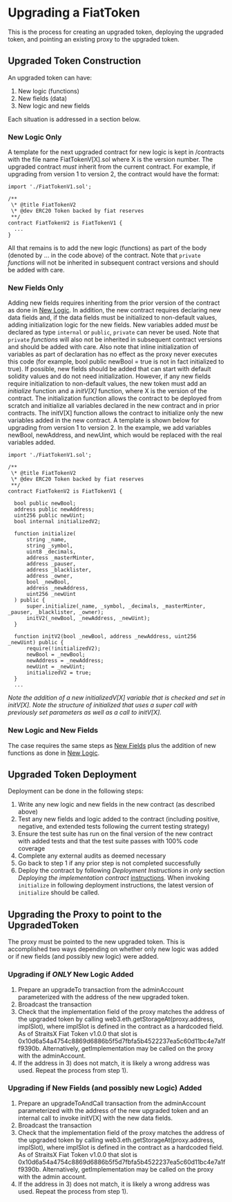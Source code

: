 # Upgrading a FiatToken

This is the process for creating an upgraded token, deploying the upgraded token, and pointing an existing proxy to the upgraded token. 

## Upgraded Token Construction
An upgraded token can have:
1) New logic (functions)
2) New fields (data)
3) New logic and new fields

Each situation is addressed in a section below. 

### New Logic Only
A template for the next upgraded contract for new logic is kept in /contracts with the file name FiatTokenV[X].sol where X is the version number. The upgraded contract *must* inherit from the current contract. For example, if upgrading from version 1 to version 2, the contract would have the format:

  ```
  import './FiatTokenV1.sol';

  /**
   \* @title FiatTokenV2
   \* @dev ERC20 Token backed by fiat reserves
   **/
  contract FiatTokenV2 is FiatTokenV1 { 
    ...
  }

  ```

All that remains is to add the new logic (functions) as part of the body (denoted by ... in the code above) of the contract. 
Note that `private` *functions* will not be inherited in subsequent contract versions and should be added with care. 

### New Fields Only
Adding new fields requires inheriting from the prior version of the contract as done in [New Logic](#new-logic-only). In addition, the new contract requires declaring new data fields and, if the data fields must be initialized to non-default values, adding initialization logic for the new fields. New variables added *must* be declared as type `internal` or `public`, `private` can never be used. Note that `private` *functions* will also not be inherited in subsequent contract versions and should be added with care. Also note that inline initialization of variables as part of declaration has no effect as the proxy never executes this code (for example, bool public newBool = true is not in fact initialized to true). If possible, new fields should be added that can start with default solidity values and do not need initialization. However, if any new fields require initialization to non-default values, the new token must add an *initialize* function and a *initV[X]* function, where X is the version of the contract. The initialization function allows the contract to be deployed from scratch and initialize all variables declared in the new contract and in prior contracts. The initV[X] function allows the contract to initialize only the new variables added in the new contract.  A template is shown below for upgrading from version 1 to version 2. In the example, we add variables newBool, newAddress, and newUint, which would be replaced with the real variables added. 

  ```
  import './FiatTokenV1.sol';

  /**
   \* @title FiatTokenV2
   \* @dev ERC20 Token backed by fiat reserves
   **/
  contract FiatTokenV2 is FiatTokenV1 { 

    bool public newBool;
    address public newAddress;
    uint256 public newUint;
    bool internal initializedV2;

    function initialize(
        string _name,
        string _symbol,
        uint8 _decimals,
        address _masterMinter,
        address _pauser,
        address _blacklister,
        address _owner,
        bool _newBool,
        address _newAddress,
        uint256 _newUint
    ) public {
        super.initialize(_name, _symbol, _decimals, _masterMinter, _pauser, _blacklister, _owner);
        initV2(_newBool, _newAddress, _newUint);
    }

    function initV2(bool _newBool, address _newAddress, uint256 _newUint) public {
        require(!initializedV2);
        newBool = _newBool;
        newAddress = _newAddress;
        newUint = _newUint;
        initializedV2 = true;
    }
    ...

  ```
  *Note the addition of a new initializedV[X] variable that is checked and set in initV[X].*
  *Note the structure of initialized that uses a super call with previously set parameters as well as a call to initV[X].*

### New Logic and New Fields
The case requires the same steps as [New Fields](#new-fields-only) plus the addition of new functions as done in [New Logic](#new-logic-only). 


## Upgraded Token Deployment
Deployment can be done in the following steps:
  1) Write any new logic and new fields in the new contract (as described above)
  2) Test any new fields and logic added to the contract (including positive, negative, and extended tests following the current testing strategy)
  3) Ensure the test suite has run on the final version of the new contract with added tests and that the test suite passes with 100% code coverage
  4) Complete any external audits as deemed necessary 
  5) Go back to step 1 if any prior step is not completed successfully
  6) Deploy the contract by following *Deployment Instructions* in *only* section *Deploying the implementation contract* [instructions](deployment.md#Deploying-the-implementation-contract). When invoking `initialize` in following deployment instructions, the latest version of `initialize` should be called.

## Upgrading the Proxy to point to the UpgradedToken
The proxy must be pointed to the new upgraded token. This is accomplished two ways depending on whether only new logic was added or if new fields (and possibly new logic) were added. 

### Upgrading if *ONLY* New Logic Added
1) Prepare an upgradeTo transaction from the adminAccount parameterized with the address of the new upgraded token.
2) Broadcast the transaction
3) Check that the implementation field of the proxy matches the address of the upgraded token by calling web3.eth.getStorageAt(proxy.address, implSlot), where implSlot is defined in the contract as a hardcoded field. As of StraitsX Fiat Token v1.0.0 that slot is 0x10d6a54a4754c8869d6886b5f5d7fbfa5b4522237ea5c60d11bc4e7a1ff9390b. Alternatively, getImplementation may be called on the proxy with the adminAccount.
4) If the address in 3) does not match, it is likely a wrong address was used. Repeat the process from step 1).

### Upgrading if New Fields (and possibly new Logic) Added
1) Prepare an upgradeToAndCall transaction from the adminAccount parameterized with the address of the new upgraded token and an internal call to invoke initV[X] with the new data fields.
2) Broadcast the transaction
3) Check that the implementation field of the proxy matches the address of the upgraded token by calling web3.eth.getStorageAt(proxy.address, implSlot), where implSlot is defined in the contract as a hardcoded field. As of StraitsX Fiat Token v1.0.0 that slot is 0x10d6a54a4754c8869d6886b5f5d7fbfa5b4522237ea5c60d11bc4e7a1ff9390b. Alternatively, getImplementation may be called on the proxy with the admin account.
4) If the address in 3) does not match, it is likely a wrong address was used. Repeat the process from step 1).

